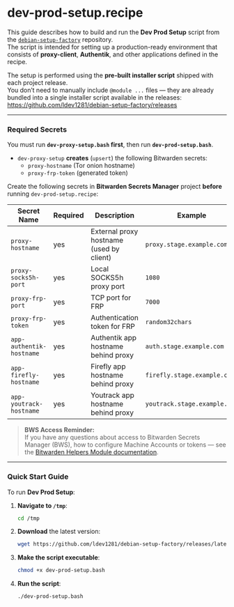 # dev-prod-setup.recipe

This guide describes how to build and run the **Dev Prod Setup** script from the [`debian-setup-factory`](https://github.com/ldev1281/debian-setup-factory) repository.  
The script is intended for setting up a production-ready environment that consists of **proxy-client**, **Authentik**, and other applications defined in the recipe.

The setup is performed using the **pre-built installer script** shipped with each project release.  
You don’t need to manually include `@module ...` files — they are already bundled into a single installer script available in the releases:  
<https://github.com/ldev1281/debian-setup-factory/releases>

---

### Required Secrets

You must run **`dev-proxy-setup.bash` first**, then run **`dev-prod-setup.bash`**.

- `dev-proxy-setup` **creates** (`upsert`) the following Bitwarden secrets:
  - `proxy-hostname` (Tor onion hostname)
  - `proxy-frp-token` (generated token)

Create the following secrets in **Bitwarden Secrets Manager** project **before** running `dev-prod-setup.recipe`:

| Secret Name                           | Required | Description                                                   | Example                          |
|---------------------------------------|----------|---------------------------------------------------------------|----------------------------------|
| `proxy-hostname`                      | yes      | External proxy hostname (used by client)                      | `proxy.stage.example.com`        |
| `proxy-socks5h-port`                  | yes      | Local SOCKS5h proxy port                                      | `1080`                           |
| `proxy-frp-port`                      | yes      | TCP port for FRP                                              | `7000`                           |
| `proxy-frp-token`                     | yes      | Authentication token for FRP                                  | `random32chars`                  |
| `app-authentik-hostname`              | yes      | Authentik app hostname behind proxy                           | `auth.stage.example.com`         |
| `app-firefly-hostname`                | yes      | Firefly app hostname behind proxy                             | `firefly.stage.example.com`      |
| `app-youtrack-hostname`               | yes      | Youtrack app hostname behind proxy                            | `youtrack.stage.example.com`     |

> **BWS Access Reminder:**  
> If you have any questions about access to Bitwarden Secrets Manager (BWS), how to configure Machine Accounts or tokens — see the [Bitwarden Helpers Module documentation](https://github.com/ldev1281/debian-setup-factory/blob/dev/setup-modules/README.md#bitwarden-helpers-module-bitwardenbash).

---

### Quick Start Guide

To run **Dev Prod Setup**:

1. **Navigate to `/tmp`**:
   ```bash
   cd /tmp
   ```

2. **Download** the latest version:
   ```bash
   wget https://github.com/ldev1281/debian-setup-factory/releases/latest/download/dev-prod-setup.bash
   ```

3. **Make the script executable**:
   ```bash
   chmod +x dev-prod-setup.bash
   ```

4. **Run the script**:
   ```bash
   ./dev-prod-setup.bash
   ```
